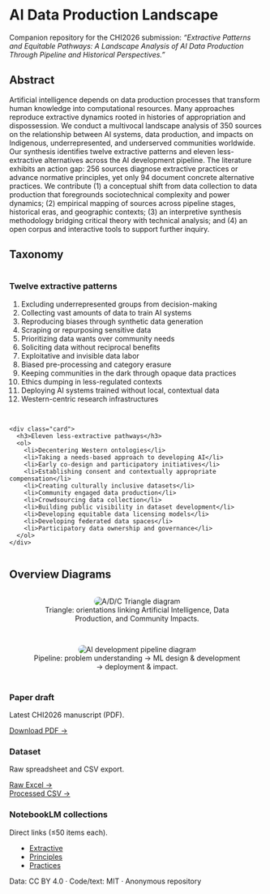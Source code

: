 <!-- HERO -->
<div class="hero-banner">
  <h1>AI Data Production Landscape</h1>
  <p>Companion repository for the CHI2026 submission:
  <em>“Extractive Patterns and Equitable Pathways: A Landscape Analysis of AI Data Production Through Pipeline and Historical Perspectives.”</em></p>
</div>

<!-- ABSTRACT -->
<section id="abstract" style="margin:20px 0;">
  <h2>Abstract</h2>
  <p style="max-width:900px;">
    Artificial intelligence depends on data production processes that transform human knowledge into computational resources. Many approaches reproduce extractive dynamics rooted in histories of appropriation and dispossession. We conduct a multivocal landscape analysis of 350 sources on the relationship between AI systems, data production, and impacts on Indigenous, underrepresented, and underserved communities worldwide. Our synthesis identifies twelve extractive patterns and eleven less-extractive alternatives across the AI development pipeline. The literature exhibits an action gap: 256 sources diagnose extractive practices or advance normative principles, yet only 94 document concrete alternative practices. We contribute (1) a conceptual shift from data collection to data production that foregrounds sociotechnical complexity and power dynamics; (2) empirical mapping of sources across pipeline stages, historical eras, and geographic contexts; (3) an interpretive synthesis methodology bridging critical theory with technical analysis; and (4) an open corpus and interactive tools to support further inquiry.
  </p>
</section>

<!-- TAXONOMY -->
<section id="taxonomy" style="margin:28px 0;">
  <h2>Taxonomy</h2>
  <div style="display:grid;grid-template-columns:repeat(auto-fit,minmax(280px,1fr));gap:16px;">
    <div class="card">
      <h3>Twelve extractive patterns</h3>
      <ol>
        <li>Excluding underrepresented groups from decision-making</li>
        <li>Collecting vast amounts of data to train AI systems</li>
        <li>Reproducing biases through synthetic data generation</li>
        <li>Scraping or repurposing sensitive data</li>
        <li>Prioritizing data wants over community needs</li>
        <li>Soliciting data without reciprocal benefits</li>
        <li>Exploitative and invisible data labor</li>
        <li>Biased pre-processing and category erasure</li>
        <li>Keeping communities in the dark through opaque data practices</li>
        <li>Ethics dumping in less-regulated contexts</li>
        <li>Deploying AI systems trained without local, contextual data</li>
        <li>Western-centric research infrastructures</li>
      </ol>
    </div>

    <div class="card">
      <h3>Eleven less-extractive pathways</h3>
      <ol>
        <li>Decentering Western ontologies</li>
        <li>Taking a needs-based approach to developing AI</li>
        <li>Early co-design and participatory initiatives</li>
        <li>Establishing consent and contextually appropriate compensation</li>
        <li>Creating culturally inclusive datasets</li>
        <li>Community engaged data production</li>
        <li>Crowdsourcing data collection</li>
        <li>Building public visibility in dataset development</li>
        <li>Developing equitable data licensing models</li>
        <li>Developing federated data spaces</li>
        <li>Participatory data ownership and governance</li>
      </ol>
    </div>
  </div>
</section>

<!-- FIGURES -->
<section id="figures" style="margin:28px 0;">
  <h2>Overview Diagrams</h2>
  <div style="display:grid;grid-template-columns:repeat(auto-fit,minmax(280px,1fr));gap:16px;">
    <figure class="card" style="text-align:center;">
      <img src="assets/tri color.pdf" alt="A/D/C Triangle diagram" style="max-width:100%;height:auto;border-radius:12px;">
      <figcaption class="small-note">Triangle: orientations linking Artificial Intelligence, Data Production, and Community Impacts.</figcaption>
    </figure>
    <figure class="card" style="text-align:center;">
      <img src="assets/pipe sine.pdf" alt="AI development pipeline diagram" style="max-width:100%;height:auto;border-radius:12px;">
      <figcaption class="small-note">Pipeline: problem understanding → ML design & development → deployment & impact.</figcaption>
    </figure>
  </div>
</section>

<!-- RESOURCES -->
<div class="cards-grid">
  <div class="card">
    <h3>Paper draft</h3>
    <p>Latest CHI2026 manuscript (PDF).</p>
    <a href="CHI2026_FutureOfData_v3.pdf" class="card-link">Download PDF →</a>
  </div>

  <div class="card">
    <h3>Dataset</h3>
    <p>Raw spreadsheet and CSV export.</p>
    <a href="../data/raw/ai-data-production-landscape.xlsx" class="card-link">Raw Excel →</a><br>
    <a href="../data/processed/dataset.csv" class="card-link">Processed CSV →</a>
  </div>

  <div class="card">
    <h3>NotebookLM collections</h3>
    <p>Direct links (≤50 items each).</p>
    <ul style="margin:0 0 0 1rem;">
      <li><a href="https://notebooklm.google/REPLACE-EXTRACTIVE" target="_blank" rel="noopener">Extractive</a></li>
      <li><a href="https://notebooklm.google/REPLACE-PRINCIPLES" target="_blank" rel="noopener">Principles</a></li>
      <li><a href="https://notebooklm.google/REPLACE-PRACTICES" target="_blank" rel="noopener">Practices</a></li>
    </ul>
  </div>
</div>

<!-- FOOTER -->
<div class="footer">
  <p>Data: CC BY 4.0 · Code/text: MIT · Anonymous repository</p>
</div>
